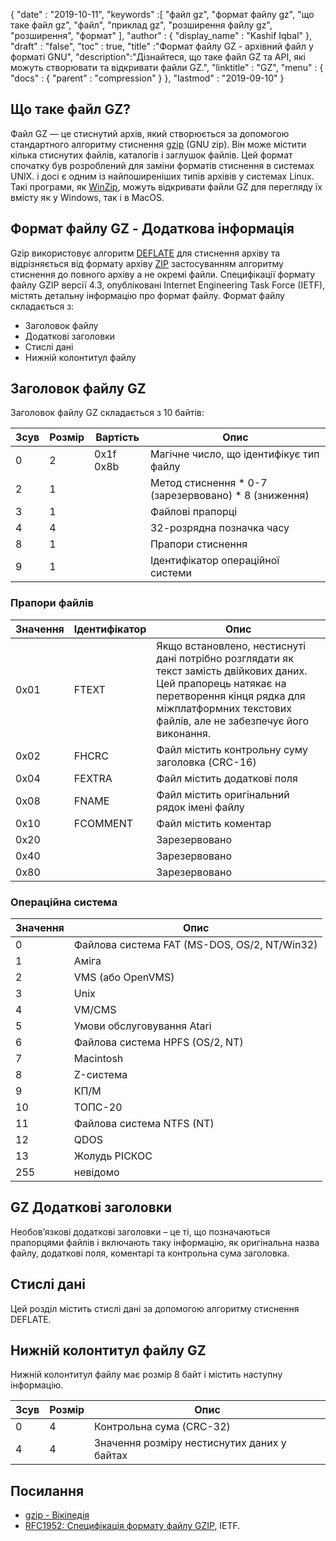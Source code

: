 {
  "date" : "2019-10-11",
  "keywords" :[ "файл gz", "формат файлу gz", "що таке файл gz", "файл", "приклад gz", "розширення файлу gz", "розширення", "формат" ],
  "author" : {
    "display_name" : "Kashif Iqbal"
},
  "draft" : "false",
  "toc" : true,
  "title" :"Формат файлу GZ - архівний файл у форматі GNU",
  "description":"Дізнайтеся, що таке файл GZ та API, які можуть створювати та відкривати файли GZ.",
  "linktitle" : "GZ",
  "menu" : {
    "docs" : {
      "parent" : "compression"
}
},
  "lastmod" : "2019-09-10"
}

## Що таке файл GZ?

Файл GZ — це стиснутий архів, який створюється за допомогою стандартного алгоритму стиснення [gzip](https://en.wikipedia.org/wiki/Gzip) (GNU zip). Він може містити кілька стиснутих файлів, каталогів і заглушок файлів. Цей формат спочатку був розроблений для заміни форматів стиснення в системах UNIX. і досі є одним із найпоширеніших типів архівів у системах Linux. Такі програми, як [WinZip](https://www.winzip.com/en/), можуть відкривати файли GZ для перегляду їх вмісту як у Windows, так і в MacOS.

## Формат файлу GZ - Додаткова інформація

Gzip використовує алгоритм [DEFLATE](https://en.wikipedia.org/wiki/DEFLATE) для стиснення архіву та відрізняється від формату архіву [ZIP](/uk/compression/zip/) застосуванням алгоритму стиснення до повного архіву а не окремі файли. Специфікації формату файлу GZIP версії 4.3, опубліковані Internet Engineering Task Force (IETF), містять детальну інформацію про формат файлу. Формат файлу складається з:

* Заголовок файлу
* Додаткові заголовки
* Стислі дані
* Нижній колонтитул файлу

## Заголовок файлу GZ ##

Заголовок файлу GZ складається з 10 байтів:

|Зсув|Розмір|Вартість|Опис
---|---|---|---|
|0|2|0x1f 0x8b|Магічне число, що ідентифікує тип файлу
|2|1| |Метод стиснення * 0-7 (зарезервовано) * 8 (зниження)
|3|1| |Файлові прапорці
|4|4| |32-розрядна позначка часу
|8|1| |Прапори стиснення
|9|1| |Ідентифікатор операційної системи

### Прапори файлів ###

|Значення|Ідентифікатор|Опис
---|---|---|
|0x01|FTEXT|Якщо встановлено, нестиснуті дані потрібно розглядати як текст замість двійкових даних. Цей прапорець натякає на перетворення кінця рядка для міжплатформних текстових файлів, але не забезпечує його виконання.
|0x02|FHCRC|Файл містить контрольну суму заголовка (CRC-16)
|0x04|FEXTRA|Файл містить додаткові поля
|0x08|FNAME|Файл містить оригінальний рядок імені файлу
|0x10|FCOMMENT|Файл містить коментар
|0x20| |Зарезервовано
|0x40| |Зарезервовано
|0x80| |Зарезервовано

### Операційна система ###

|Значення|Опис
---|---|
|0|Файлова система FAT (MS-DOS, OS/2, NT/Win32)
|1|Аміга
|2|VMS (або OpenVMS)
|3|Unix
|4|VM/CMS
|5|Умови обслуговування Atari
|6|Файлова система HPFS (OS/2, NT)
|7|Macintosh
|8|Z-система
|9|КП/М
|10|ТОПС-20
|11|Файлова система NTFS (NT)
|12|QDOS
|13|Жолудь РІСКОС
|255|невідомо

## GZ Додаткові заголовки ##

Необов’язкові додаткові заголовки – це ті, що позначаються прапорцями файлів і включають таку інформацію, як оригінальна назва файлу, додаткові поля, коментарі та контрольна сума заголовка.

## Стислі дані ##

Цей розділ містить стислі дані за допомогою алгоритму стиснення DEFLATE.

## Нижній колонтитул файлу GZ ##

Нижній колонтитул файлу має розмір 8 байт і містить наступну інформацію.

|Зсув|Розмір|Опис
---|---|---|
|0|4|Контрольна сума (CRC-32)
|4|4|Значення розміру нестиснутих даних у байтах

## Посилання ##

* [gzip - Вікіпедія](https://en.wikipedia.org/wiki/Gzip)
* [RFC1952: Специфікація формату файлу GZIP](https://datatracker.ietf.org/doc/html/rfc1952), IETF.

